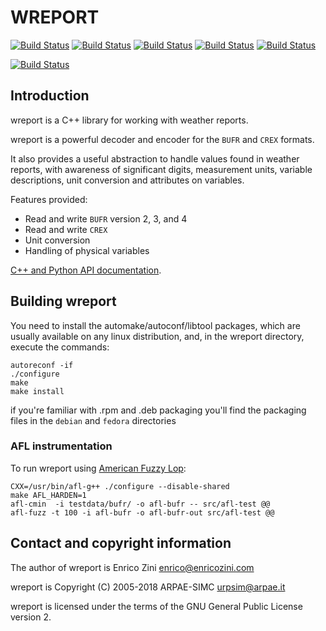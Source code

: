 # WREPORT

[![Build Status](https://badges.herokuapp.com/travis/ARPA-SIMC/wreport?branch=master&env=DOCKER_IMAGE=centos:7&label=centos7)](https://travis-ci.org/ARPA-SIMC/wreport)
[![Build Status](https://badges.herokuapp.com/travis/ARPA-SIMC/wreport?branch=master&env=DOCKER_IMAGE=fedora:29&label=fedora29)](https://travis-ci.org/ARPA-SIMC/wreport)
[![Build Status](https://badges.herokuapp.com/travis/ARPA-SIMC/wreport?branch=master&env=DOCKER_IMAGE=fedora:30&label=fedora30)](https://travis-ci.org/ARPA-SIMC/wreport)
[![Build Status](https://badges.herokuapp.com/travis/ARPA-SIMC/wreport?branch=master&env=DOCKER_IMAGE=fedora:31&label=fedora30)](https://travis-ci.org/ARPA-SIMC/wreport)
[![Build Status](https://badges.herokuapp.com/travis/ARPA-SIMC/wreport?branch=master&env=DOCKER_IMAGE=fedora:rawhide&label=fedorarawhide)](https://travis-ci.org/ARPA-SIMC/wreport)

[![Build Status](https://copr.fedorainfracloud.org/coprs/simc/stable/package/wreport/status_image/last_build.png)](https://copr.fedorainfracloud.org/coprs/simc/stable/package/wreport/)

## Introduction

wreport is a C++ library for working with weather reports.

wreport is a powerful decoder and encoder for the `BUFR` and `CREX` formats.

It also provides a useful abstraction to handle values found in weather
reports, with awareness of significant digits, measurement units, variable
descriptions, unit conversion and attributes on variables.

Features provided:

- Read and write `BUFR` version 2, 3, and 4
- Read and write `CREX`
- Unit conversion
- Handling of physical variables

[C++ and Python API documentation](https://arpa-simc.github.io/wreport/).

## Building wreport

You need to install the automake/autoconf/libtool packages, which are usually 
available on any linux distribution, and, in the wreport directory, execute 
the commands:

    autoreconf -if 
    ./configure
    make
    make install

if you're familiar with .rpm and .deb packaging you'll find the packaging 
files in the `debian` and `fedora` directories

### AFL instrumentation

To run wreport using [American Fuzzy Lop](http://lcamtuf.coredump.cx/afl/):

    CXX=/usr/bin/afl-g++ ./configure --disable-shared
    make AFL_HARDEN=1
    afl-cmin  -i testdata/bufr/ -o afl-bufr -- src/afl-test @@
    afl-fuzz -t 100 -i afl-bufr -o afl-bufr-out src/afl-test @@

## Contact and copyright information

The author of wreport is Enrico Zini <enrico@enricozini.com>

wreport is Copyright (C) 2005-2018 ARPAE-SIMC <urpsim@arpae.it>

wreport is licensed under the terms of the GNU General Public License version
2.

